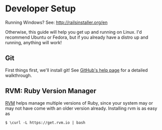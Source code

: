 # Developer Setup
Running Windows? See: http://railsinstaller.org/en

Otherwise, this guide will help you get up and running on Linux. I'd recommend
Ubuntu or Fedora, but if you already have a distro up and running, anything will
work!

## Git
First things first, we'll install git! See
[GitHub's help page](https://help.github.com/articles/set-up-git#platform-linux)
for a detailed walkthrough.

## RVM: Ruby Version Manager
[RVM](http://rvm.io/) helps manage multiple versions of Ruby, since your system may or may not
have come with an older version already. Installing rvm is as easy as
```
$ \curl -L https://get.rvm.io | bash
```
